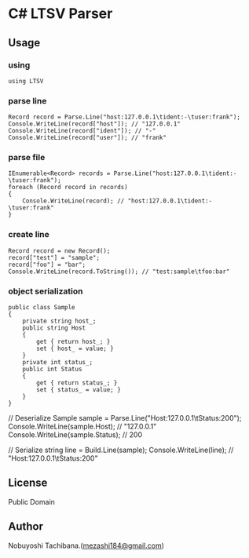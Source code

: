 # C# LTSV Parser

## Usage
### using
	using LTSV

### parse line
	Record record = Parse.Line("host:127.0.0.1\tident:-\tuser:frank");
	Console.WriteLine(record["host"]); // "127.0.0.1"
	Console.WriteLine(record["ident"]); // "-"
	Console.WriteLine(record["user"]); // "frank"

### parse file
	IEnumerable<Record> records = Parse.Line("host:127.0.0.1\tident:-\tuser:frank");
	foreach (Record record in records)
	{
		Console.WriteLine(record); // "host:127.0.0.1\tident:-\tuser:frank"
	}

### create line
	Record record = new Record();
	record["test"] = "sample";
	record["foo"] = "bar";
	Console.WriteLine(record.ToString()); // "test:sample\tfoo:bar"

### object serialization
    public class Sample
    {
        private string host_;
        public string Host
        {
            get { return host_; }
            set { host_ = value; }
        }
        private int status_;
        public int Status
        {
            get { return status_; }
            set { status_ = value; }
        }
    }

   // Deserialize
    Sample sample = Parse.Line<Sample>("Host:127.0.0.1\tStatus:200");
    Console.WriteLine(sample.Host); // "127.0.0.1"
    Console.WriteLine(sample.Status); // 200

   // Serialize
    string line = Build.Line(sample);
    Console.WriteLine(line); // "Host:127.0.0.1\tStatus:200"



## License
Public Domain

## Author
Nobuyoshi Tachibana.(mezashi184@gmail.com)
